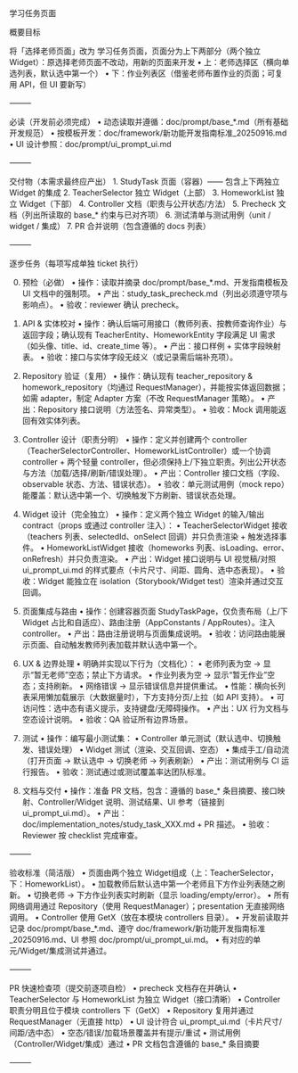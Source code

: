 
学习任务页面 

概要目标

将「选择老师页面」改为 学习任务页面，页面分为上下两部分（两个独立 Widget）：原选择老师页面不改动，用新的页面来开发
	•	上：老师选择区（横向单选列表，默认选中第一个）
	•	下：作业列表区（借鉴老师布置作业的页面；可复用 API，但 UI 要新写）
    
⸻

必读（开发前必须完成）
	•	动态读取并遵循：doc/prompt/base_*.md（所有基础开发规范）
	•	按模板开发：doc/framework/新功能开发指南标准_20250916.md
	•	UI 设计参照：doc/prompt/ui_prompt_ui.md

⸻

交付物（本需求最终应产出）
	1.	StudyTask 页面（容器）—— 包含上下两独立 Widget 的集成
	2.	TeacherSelector 独立 Widget（上部）
	3.	HomeworkList 独立 Widget（下部）
	4.	Controller 文档（职责与公开状态/方法）
	5.	Precheck 文档（列出所读取的 base_* 约束与已对齐项）
	6.	测试清单与测试用例（unit / widget / 集成）
	7.	PR 合并说明（包含遵循的 docs 列表）

⸻

逐步任务（每项写成单独 ticket 执行）

0. 预检（必做）
	•	操作：读取并摘录 doc/prompt/base_*.md、开发指南模板及 UI 文档中的强制项。
	•	产出：study_task_precheck.md（列出必须遵守项与影响点）。
	•	验收：reviewer 确认 precheck。

1. API & 实体校对
	•	操作：确认后端可用接口（教师列表、按教师查询作业）与返回字段；确认现有 TeacherEntity、HomeworkEntity 字段满足 UI 需求（如头像、title、id、create_time 等）。
	•	产出：接口样例 + 实体字段映射表。
	•	验收：接口与实体字段无歧义（或记录需后端补充项）。

2. Repository 验证（复用）
	•	操作：确认现有 teacher_repository & homework_repository（均通过 RequestManager），并能按实体返回数据；如需 adapter，制定 Adapter 方案（不改 RequestManager 策略）。
	•	产出：Repository 接口说明（方法签名、异常类型）。
	•	验收：Mock 调用能返回有效实体列表。

3. Controller 设计（职责分明）
	•	操作：定义并创建两个 controller（TeacherSelectorController、HomeworkListController）或一个协调 controller + 两个轻量 controller，但必须保持上/下独立职责。列出公开状态与方法（加载/选择/刷新/错误处理）。
	•	产出：Controller 接口文档（字段、observable 状态、方法、错误状态）。
	•	验收：单元测试用例（mock repo）能覆盖：默认选中第一个、切换触发下方刷新、错误状态处理。

4. Widget 设计（完全独立）
	•	操作：定义两个独立 Widget 的输入/输出 contract（props 或通过 controller 注入）：
	•	TeacherSelectorWidget 接收（teachers 列表、selectedId、onSelect 回调）并只负责渲染 + 触发选择事件。
	•	HomeworkListWidget 接收（homeworks 列表、isLoading、error、onRefresh）并只负责渲染。
	•	产出：Widget 接口说明与 UI 视觉稿/对照 ui_prompt_ui.md 的样式要点（卡片尺寸、间距、圆角、选中态表现）。
	•	验收：Widget 能独立在 isolation（Storybook/Widget test）渲染并通过交互回调。

5. 页面集成与路由
	•	操作：创建容器页面 StudyTaskPage，仅负责布局（上/下 Widget 占比和自适应）、路由注册（AppConstants / AppRoutes）。注入 controller。
	•	产出：路由注册说明与页面集成说明。
	•	验收：访问路由能展示页面、自动触发教师列表加载并默认选中第一个。

6. UX & 边界处理
	•	明确并实现以下行为（文档化）：
	•	老师列表为空 → 显示“暂无老师”空态；禁止下方请求。
	•	作业列表为空 → 显示“暂无作业”空态；支持刷新。
	•	网络错误 → 显示错误信息并提供重试。
	•	性能：横向长列表采用懒加载展示（大数据量时），下方支持分页/上拉（如 API 支持）。
	•	可访问性：选中态有语义提示，支持键盘/无障碍操作。
	•	产出：UX 行为文档与空态设计说明。
	•	验收：QA 验证所有边界场景。

7. 测试
	•	操作：编写最小测试集：
	•	Controller 单元测试（默认选中、切换触发、错误处理）
	•	Widget 测试（渲染、交互回调、空态）
	•	集成手工/自动流（打开页面 → 默认选中 → 切换老师 → 列表刷新）
	•	产出：测试用例与 CI 运行报告。
	•	验收：测试通过或测试覆盖率达团队标准。

8. 文档与交付
	•	操作：准备 PR 文档，包含：遵循的 base_* 条目摘要、接口映射、Controller/Widget 说明、测试结果、UI 参考（链接到 ui_prompt_ui.md）。
	•	产出：doc/implementation_notes/study_task_XXX.md + PR 描述。
	•	验收：Reviewer 按 checklist 完成审查。

⸻

验收标准（简洁版）
	•	页面由两个独立 Widget组成（上：TeacherSelector，下：HomeworkList）。
	•	加载教师后默认选中第一个老师且下方作业列表随之刷新。
	•	切换老师 → 下方作业列表实时刷新（显示 loading/empty/error）。
	•	所有网络调用通过 Repository（使用 RequestManager）；presentation 无直接网络调用。
	•	Controller 使用 GetX（放在本模块 controllers 目录）。
	•	开发前读取并记录 doc/prompt/base_*.md、遵守 doc/framework/新功能开发指南标准_20250916.md、UI 参照 doc/prompt/ui_prompt_ui.md。
	•	有对应的单元/Widget/集成测试并通过。

⸻

PR 快速检查项（提交前逐项自检）
	•	precheck 文档存在并确认
	•	TeacherSelector 与 HomeworkList 为独立 Widget（接口清晰）
	•	Controller 职责分明且位于模块 controllers 下（GetX）
	•	Repository 复用并通过 RequestManager（无直接 http）
	•	UI 设计符合 ui_prompt_ui.md（卡片尺寸/间距/选中态）
	•	空态/错误/加载场景覆盖并有提示/重试
	•	测试用例（Controller/Widget/集成）通过
	•	PR 文档包含遵循的 base_* 条目摘要

⸻
